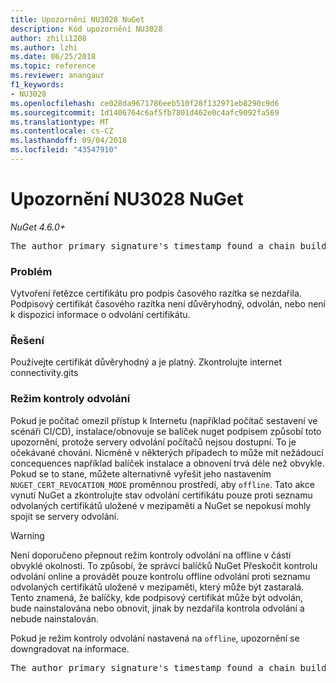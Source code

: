 ```yaml
---
title: Upozornění NU3028 NuGet
description: Kód upozornění NU3028
author: zhili1208
ms.author: lzhi
ms.date: 06/25/2018
ms.topic: reference
ms.reviewer: anangaur
f1_keywords:
- NU3028
ms.openlocfilehash: ce028da9671786eeb510f28f132971eb8290c9d6
ms.sourcegitcommit: 1d1406764c6af5fb7801d462e0c4afc9092fa569
ms.translationtype: MT
ms.contentlocale: cs-CZ
ms.lasthandoff: 09/04/2018
ms.locfileid: "43547910"
---
```

# <a name="nuget-warning-nu3028"></a>Upozornění NU3028 NuGet

*NuGet 4.6.0+*

<pre>The author primary signature's timestamp found a chain building issue: The revocation function was unable to check revocation because the revocation server could not be reached. For more information, visit https://aka.ms/certificateRevocationMode</pre>

### <a name="issue"></a>Problém
Vytvoření řetězce certifikátu pro podpis časového razítka se nezdařila. Podpisový certifikát časového razítka není důvěryhodný, odvolán, nebo není k dispozici informace o odvolání certifikátu.

### <a name="solution"></a>Řešení
Používejte certifikát důvěryhodný a je platný. Zkontrolujte internet connectivity.gits

### <a name="revocation-check-mode"></a>Režim kontroly odvolání
Pokud je počítač omezil přístup k Internetu (například počítač sestavení ve scénáři CI/CD), instalace/obnovuje se balíček nuget podpisem způsobí toto upozornění, protože servery odvolání počítačů nejsou dostupní. To je očekávané chování.
Nicméně v některých případech to může mít nežádoucí concequences například balíček instalace a obnovení trvá déle než obvykle. Pokud se to stane, můžete alternativně vyřešit jeho nastavením `NUGET_CERT_REVOCATION_MODE` proměnnou prostředí, aby `offline`. Tato akce vynutí NuGet a zkontrolujte stav odvolání certifikátu pouze proti seznamu odvolaných certifikátů uložené v mezipaměti a NuGet se nepokusí mohly spojit se servery odvolání.

> [!Warning]
> Není doporučeno přepnout režim kontroly odvolání na offline v části obvyklé okolnosti. To způsobí, že správci balíčků NuGet Přeskočit kontrolu odvolání online a provádět pouze kontrolu offline odvolání proti seznamu odvolaných certifikátů uložené v mezipaměti, který může být zastaralá. Tento znamená, že balíčky, kde podpisový certifikát může být odvolán, bude nainstalována nebo obnovit, jinak by nezdařila kontrola odvolání a nebude nainstalován.

Pokud je režim kontroly odvolání nastavená na `offline`, upozornění se downgradovat na informace.

<pre>The author primary signature's timestamp found a chain building issue: The revocation function was unable to check revocation because the certificate is not available in the cached certificate revocation list and NUGET_CERT_REVOCATION_MODE environment variable has been set to offline. For more information, visit https://aka.ms/certificateRevocationMode.</pre>
